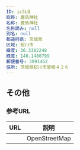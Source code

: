 ```yaml
---
ID: ic5LQ
総称: 鹿島神社
名称: 鹿島神社
名称読み: null
別名: null
都道府県: 茨城県
区域: 桜川市
緯度: 36.3382248
経度: 140.1480799
郵便番号: 3091462
住所: 茨城県桜川市曽根４２６
---
```


## その他

### 参考URL

| URL | 説明          |
| --- | ------------- |
|     | OpenStreetMap |
